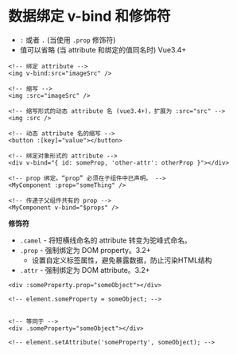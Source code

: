 # 数据绑定 v-bind 和修饰符

- `:` 或者 `.` (当使用 `.prop` 修饰符)
- 值可以省略 (当 attribute 和绑定的值同名时) Vue3.4+

```vue
<!-- 绑定 attribute -->
<img v-bind:src="imageSrc" />

<!-- 缩写 -->
<img :src="imageSrc" />

<!-- 缩写形式的动态 attribute 名 (vue3.4+)，扩展为 :src="src" -->
<img :src />

<!-- 动态 attribute 名的缩写 -->
<button :[key]="value"></button>

<!-- 绑定对象形式的 attribute -->
<div v-bind="{ id: someProp, 'other-attr': otherProp }"></div>

<!-- prop 绑定。“prop” 必须在子组件中已声明。 -->
<MyComponent :prop="someThing" />

<!-- 传递子父组件共有的 prop -->
<MyComponent v-bind="$props" />
```

**修饰符**

- `.camel` - 将短横线命名的 attribute 转变为驼峰式命名。
- `.prop` - 强制绑定为 DOM property。3.2+
	- 设置自定义标签属性，避免暴露数据，防止污染HTML结构
- `.attr` - 强制绑定为 DOM attribute。3.2+

```vue
<div :someProperty.prop="someObject"></div>

<!-- element.someProperty = someObject; -->


<!-- 等同于 -->
<div .someProperty="someObject"></div>

<!-- element.setAttribute('someProperty', someObject); -->
```